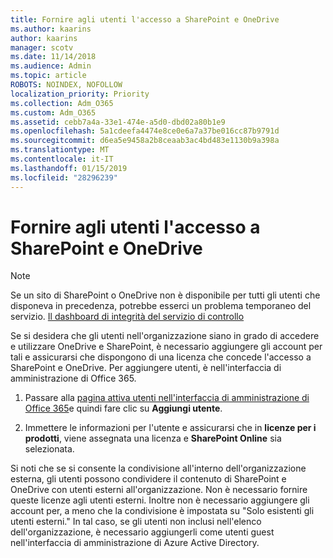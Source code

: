 ```yaml
---
title: Fornire agli utenti l'accesso a SharePoint e OneDrive
ms.author: kaarins
author: kaarins
manager: scotv
ms.date: 11/14/2018
ms.audience: Admin
ms.topic: article
ROBOTS: NOINDEX, NOFOLLOW
localization_priority: Priority
ms.collection: Adm_O365
ms.custom: Adm_O365
ms.assetid: cebb7a4a-33e1-474e-a5d0-dbd02a80b1e9
ms.openlocfilehash: 5a1cdeefa4474e8ce0e6a7a37be016cc87b9791d
ms.sourcegitcommit: d6ea5e9458a2b8ceaab3ac4bd483e1130b9a398a
ms.translationtype: MT
ms.contentlocale: it-IT
ms.lasthandoff: 01/15/2019
ms.locfileid: "28296239"
---
```

# <a name="give-users-access-to-sharepoint-and-onedrive"></a>Fornire agli utenti l'accesso a SharePoint e OneDrive

> [!NOTE]
> Se un sito di SharePoint o OneDrive non è disponibile per tutti gli utenti che disponeva in precedenza, potrebbe esserci un problema temporaneo del servizio. [Il dashboard di integrità del servizio di controllo](https://portal.office.com/adminportal/home#/servicehealth)
  
Se si desidera che gli utenti nell'organizzazione siano in grado di accedere e utilizzare OneDrive e SharePoint, è necessario aggiungere gli account per tali e assicurarsi che dispongono di una licenza che concede l'accesso a SharePoint e OneDrive. Per aggiungere utenti, è nell'interfaccia di amministrazione di Office 365.
  
1. Passare alla [pagina attiva utenti nell'interfaccia di amministrazione di Office 365](https://portal.office.com/adminportal/home#/users)e quindi fare clic su **Aggiungi utente**.
    
2. Immettere le informazioni per l'utente e assicurarsi che in **licenze per i prodotti**, viene assegnata una licenza e **SharePoint Online** sia selezionata. 
    
Si noti che se si consente la condivisione all'interno dell'organizzazione esterna, gli utenti possono condividere il contenuto di SharePoint e OneDrive con utenti esterni all'organizzazione. Non è necessario fornire queste licenze agli utenti esterni. Inoltre non è necessario aggiungere gli account per, a meno che la condivisione è impostata su "Solo esistenti gli utenti esterni." In tal caso, se gli utenti non inclusi nell'elenco dell'organizzazione, è necessario aggiungerli come utenti guest nell'interfaccia di amministrazione di Azure Active Directory.
  

